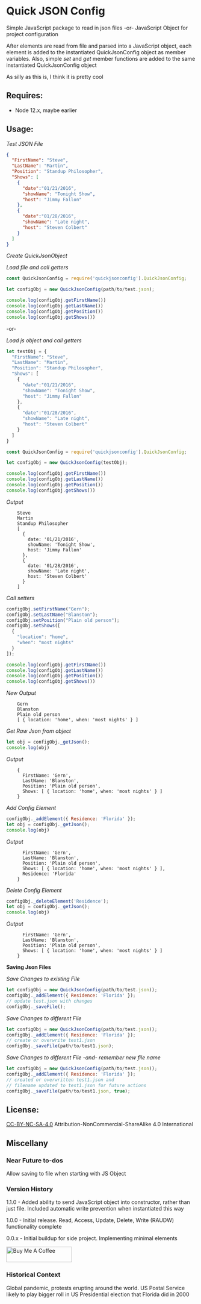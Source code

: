 # Quick JSON Config

Simple JavaScript package to read in json files -or- JavaScript Object for project configuration

After elements are read from file and parsed into a JavaScript object, each element is added to the instantiated QuickJsonConfig object as member variables. Also, simple *set* and *get* member functions are added to the same instantiated QuickJsonConfig object

As silly as this is, I think it is pretty cool

## Requires:
- Node 12.x, maybe earlier

## Usage:

*Test JSON File*
```json
{
  "FirstName": "Steve",
  "LastName": "Martin",
  "Position": "Standup Philosopher",
  "Shows": [
    {
      "date":"01/21/2016",
      "showName": "Tonight Show",
      "host": "Jimmy Fallon"
    },
    {
      "date":"01/28/2016",
      "showName": "Late night",
      "host": "Steven Colbert"
    }
  ]
}
```

*Create QuickJsonObject*

*Load file and call getters*
```javascript
const QuickJsonConfig = require('quickjsonconfig').QuickJsonConfig;

let configObj = new QuickJsonConfig(path/to/test.json);

console.log(configObj.getFirstName())
console.log(configObj.getLastName())
console.log(configObj.getPosition())
console.log(configObj.getShows())
```
-or-

*Load js object and call getters*
```javascript
let testObj = {
  "FirstName": "Steve",
  "LastName": "Martin",
  "Position": "Standup Philosopher",
  "Shows": [
    {
      "date":"01/21/2016",
      "showName": "Tonight Show",
      "host": "Jimmy Fallon"
    },
    {
      "date":"01/28/2016",
      "showName": "Late night",
      "host": "Steven Colbert"
    }
  ]
}

const QuickJsonConfig = require('quickjsonconfig').QuickJsonConfig;

let configObj = new QuickJsonConfig(testObj);

console.log(configObj.getFirstName())
console.log(configObj.getLastName())
console.log(configObj.getPosition())
console.log(configObj.getShows())
```
*Output*
```
    Steve
    Martin
    Standup Philosopher
    [
      {
        date: '01/21/2016',
        showName: 'Tonight Show',
        host: 'Jimmy Fallon'
      },
      {
        date: '01/28/2016',
        showName: 'Late night',
        host: 'Steven Colbert'
      }
    ]
```

*Call setters*
```javascript
configObj.setFirstName("Gern");
configObj.setLastName("Blanston");
configObj.setPosition("Plain old person");
configObj.setShows([
  {
    "location": "home",
    "when": "most nights"
  }
]);

console.log(configObj.getFirstName())
console.log(configObj.getLastName())
console.log(configObj.getPosition())
console.log(configObj.getShows())
```

*New Output*
```
    Gern
    Blanston
    Plain old person
    [ { location: 'home', when: 'most nights' } ]
```

*Get Raw Json from object*
```javascript
let obj = configObj._getJson();
console.log(obj)
```

*Output*
```
    {
      FirstName: 'Gern',
      LastName: 'Blanston',
      Position: 'Plain old person',
      Shows: [ { location: 'home', when: 'most nights' } ]
    }
```
*Add Config Element*
```javascript
configObj._addElement({ Residence: 'Florida' });
let obj = configObj._getJson();
console.log(obj)
```

*Output*
```{
      FirstName: 'Gern',
      LastName: 'Blanston',
      Position: 'Plain old person',
      Shows: [ { location: 'home', when: 'most nights' } ],
      Residence: 'Florida'
    }
```

*Delete Config Element*
```javascript
configObj._deleteElement('Residence');
let obj = configObj._getJson();
console.log(obj)
```

*Output*
```{
      FirstName: 'Gern',
      LastName: 'Blanston',
      Position: 'Plain old person',
      Shows: [ { location: 'home', when: 'most nights' } ]
    }
```

**Saving Json Files**

*Save Changes to existing File*
```javascript
let configObj = new QuickJsonConfig(path/to/test.json));
configObj._addElement({ Residence: 'Florida' });
// update test.json with changes
configObj._saveFile();
```
*Save Changes to different File*
```javascript
let configObj = new QuickJsonConfig(path/to/test.json));
configObj._addElement({ Residence: 'Florida' });
// create or overwrite test1.json
configObj._saveFile(path/to/test1.json);
```
*Save Changes to different File -and- remember new file name*
```javascript
let configObj = new QuickJsonConfig(path/to/test.json));
configObj._addElement({ Residence: 'Florida' });
// created or overwritten test1.json and 
// filename updated to test1.json for future actions
configObj._saveFile(path/to/test1.json, true);
```

## License:
[CC-BY-NC-SA-4.0](https://creativecommons.org/licenses/by-nc-sa/4.0/)
Attribution-NonCommercial-ShareAlike 4.0 International

## Miscellany

### Near Future to-dos
Allow saving to file when starting with JS Object

### Version History
1.1.0 - Added ability to send JavaScript object into constructor, rather than just file. Included automatic write prevention when instantiated this way

1.0.0 - Initial release. Read, Access, Update, Delete, Write (RAUDW) functionality complete

0.0.x - Initial buildup for side project. Implementing minimal elements

<a href="https://www.buymeacoffee.com/MarkKozel" target="_blank"><img src="https://cdn.buymeacoffee.com/buttons/default-blue.png" alt="Buy Me A Coffee" height="41" width="174"></a>


### Historical Context
Global pandemic, protests erupting around the world. US Postal Service likely to play bigger roll in US Presidential election that Florida did in 2000